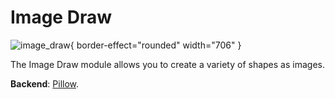 # Image Draw

![image_draw](image_draw.png){ border-effect="rounded" width="706" }

The Image Draw module allows you to create a variety of shapes as images.

**Backend**: <a href="Modules.md" anchor="pillow" summary="A widely used Python library for image manipulation.">Pillow</a>.
